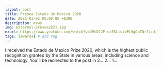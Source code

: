 ```yaml
---
layout: post
title: Presea Estado de Mexico 2020
date: 2021-03-02 00:00:00 +0300
description: news
img: external-presea2021.jpg
exurl: https://www.youtube.com/watch?v=JVhDC7F-nzE&list=PL5gQpTUr7icd_1pOnRvrVZNkh9e9Y0X8z&index=2
tags: [awards] # add tag
---
```

I received the Estado de Mexico Prize 2020, which is the highest public recognition granted by the State in various areas, including science and technology. You'll be redirected to the post in 3... 2... 1... 